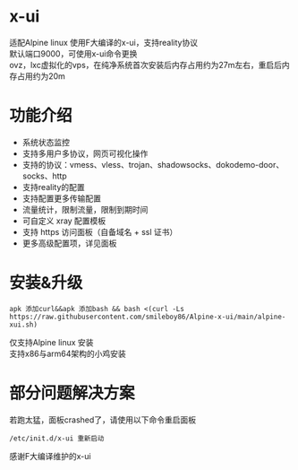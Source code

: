 # x-ui
适配Alpine linux  使用F大编译的x-ui，支持reality协议  
默认端口9000，可使用x-ui命令更换  
ovz，lxc虚拟化的vps，在纯净系统首次安装后内存占用约为27m左右，重启后内存占用约为20m

# 功能介绍

- 系统状态监控
- 支持多用户多协议，网页可视化操作
- 支持的协议：vmess、vless、trojan、shadowsocks、dokodemo-door、socks、http
- 支持reality的配置
- 支持配置更多传输配置
- 流量统计，限制流量，限制到期时间
- 可自定义 xray 配置模板
- 支持 https 访问面板（自备域名 + ssl 证书）
- 更多高级配置项，详见面板

# 安装&升级

````
apk 添加curl&&apk 添加bash && bash <(curl -Ls https://raw.githubusercontent.com/smileboy86/Alpine-x-ui/main/alpine-xui.sh)
````
仅支持Alpine linux 安装  
支持x86与arm64架构的小鸡安装
# 部分问题解决方案
若跑太猛，面板crashed了，请使用以下命令重启面板
````
/etc/init.d/x-ui 重新启动
````  
感谢F大编译维护的x-ui
